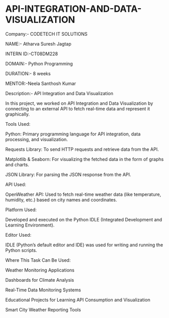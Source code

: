 # API-INTEGRATION-AND-DATA-VISUALIZATION
Company:- CODETECH IT SOLUTIONS

NAME:- Atharva Suresh Jagtap

INTERN ID:-CT08DM228

DOMAIN:-  Python Programming

DURATION:- 8 weeks

MENTOR:-Neela Santhosh Kumar

Description:- API Integration and Data Visualization

In this project, we worked on API Integration and Data Visualization by connecting to an external API to fetch real-time data and represent it graphically.

Tools Used:

Python: Primary programming language for API integration, data processing, and visualization.

Requests Library: To send HTTP requests and retrieve data from the API.

Matplotlib & Seaborn: For visualizing the fetched data in the form of graphs and charts.

JSON Library: For parsing the JSON response from the API.

API Used:

OpenWeather API: Used to fetch real-time weather data (like temperature, humidity, etc.) based on city names and coordinates.

Platform Used:

Developed and executed on the Python IDLE (Integrated Development and Learning Environment).

Editor Used:

IDLE (Python’s default editor and IDE) was used for writing and running the Python scripts.

Where This Task Can Be Used:

Weather Monitoring Applications

Dashboards for Climate Analysis

Real-Time Data Monitoring Systems

Educational Projects for Learning API Consumption and Visualization

Smart City Weather Reporting Tools
